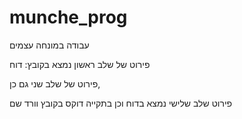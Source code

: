 # munche_prog
עבודה במונחה עצמים

פירוט של שלב ראשון נמצא בקובץ: דוח

פירוט של שלב שני גם כן,

פירוט שלב שלישי נמצא בדוח וכן בתקייה דוקס בקובץ וורד שם
